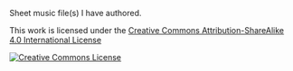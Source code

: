 Sheet music file(s) I have authored.

This work is licensed under the
[Creative Commons Attribution-ShareAlike 4.0 International License](http://creativecommons.org/licenses/by-sa/4.0/)

[![Creative Commons License](https://i.creativecommons.org/l/by-sa/4.0/88x31.png)](http://creativecommons.org/licenses/by-sa/4.0/)
